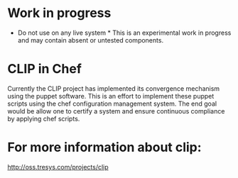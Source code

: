 # Work in progress
 * Do not use on any live system *
This is an experimental work in progress and may contain absent or untested components.


# CLIP in Chef
 Currently the CLIP project has implemented its convergence mechanism using the puppet software.
 This is an effort to implement these puppet scripts using the chef configuration management system.
 The end goal would be allow one to certify a system and ensure continuous compliance by applying chef scripts.

# For more information about clip:

http://oss.tresys.com/projects/clip


